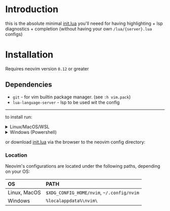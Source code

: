 # Introduction
this is the absolute minimal [init.lua](init.lua) you'll neeed for having highlighting + lsp
diagnostics + completion (without having your own `/lua/{server}.lua` configs)

# Installation
Requires neovim version `0.12` or greater

## Dependencies
- `git` - for vim builtin package manager. (see `:h vim.pack`)
- `lua-language-server` - lsp to be used wit the config

---

to install run:

<details>
<summary> Linux/MacOS/WSL </summary>

```bash
mkdir -p "${XDG_CONFIG_HOME:-$HOME/.config}"/nvim && wget https://raw.githubusercontent.com/Hashino/minimal.nvim/refs/heads/minimal/init.lua -O "${XDG_CONFIG_HOME:-$HOME/.config}"/nvim/init.lua && nvim -c ':e $MYVIMRC'
```
</details>

<details>
<summary> Windows (Powershell) </summary>

```powershell
mkdir -Force $env:LOCALAPPDATA\nvim\ && curl https://raw.githubusercontent.com/Hashino/minimal.nvim/refs/heads/minimal/init.lua -o $env:LOCALAPPDATA\nvim\init.lua && nvim -c ':e $MYVIMRC'
```
</details>

or download [init.lua](init.lua) via the browser to the neovim config directory:

### Location
Neovim's configurations are located under the following paths, depending on your OS:

| OS | PATH |
| :- | :--- |
| Linux, MacOS | `$XDG_CONFIG_HOME/nvim`, `~/.config/nvim` |
| Windows | `%localappdata%\nvim\` |
